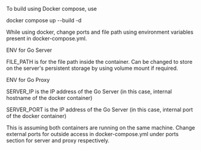 To build using Docker compose, use

docker compose up --build -d

While using docker, change ports and file path using environment variables present in
docker-compose.yml. 

ENV for Go Server

FILE_PATH is for the file path inside the container. Can be changed to store
on the server's persistent storage by using volume mount if required.

ENV for Go Proxy

SERVER_IP is the IP address of the Go Server (in this case, internal hostname of the docker container)

SERVER_PORT is the IP address of the Go Server (in this case, internal port of the docker container)

This is assuming both containers are running on the same machine. Change external ports for outside access
in docker-compose.yml under ports section for server and proxy respectively.

